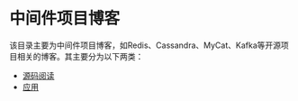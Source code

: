 # 中间件项目博客

该目录主要为中间件项目博客，如Redis、Cassandra、MyCat、Kafka等开源项目相关的博客。其主要分为以下两类：
* [源码阅读](./SourceCode/README.md)
* [应用](./Application/README.md)
